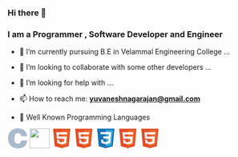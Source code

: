 ### Hi there 👋


### I am a Programmer , Software Developer and Engineer

- 🌱 I’m currently pursuing B.E in Velammal Engineering College ...
- 👯 I’m looking to collaborate with some other developers ...
- 🤔 I’m looking for help with ...
- 📫 How to reach me: **yuvaneshnagarajan@gmail.com**

- 💬 Well Known Programming Languages
<p align="left"> 
<img src="https://raw.githubusercontent.com/devicons/devicon/master/icons/c/c-original.svg" width="40" height="40"/>
<img src="https://www.google.com/imgres?imgurl=https%3A%2F%2Fwww.cbronline.com%2Fwp-content%2Fuploads%2F2016%2F06%2FJava.png&imgrefurl=https%3A%2F%2Fwww.cbronline.com%2Fwhat-is%2Fwhat-is-java-4909792%2F&tbnid=GSMn0V2XWso4rM&vet=12ahUKEwij5ZX8-IbuAhVYhksFHfYPDHMQMygNegUIARDrAQ..i&docid=Lrzj2QtYRRGCLM&w=670&h=436&q=java%20&ved=2ahUKEwij5ZX8-IbuAhVYhksFHfYPDHMQMygNegUIARDrAQ" width="40" height="40"/>
 <img src="https://raw.githubusercontent.com/devicons/devicon/master/icons/html5/html5-original.svg" width="40" height="40"/>   
<img src="https://raw.githubusercontent.com/devicons/devicon/master/icons/html5/html5-original.svg" width="40" height="40"/>
<img src="https://raw.githubusercontent.com/devicons/devicon/master/icons/css3/css3-original.svg" width="40" height="40"/>
<img src="https://raw.githubusercontent.com/devicons/devicon/master/icons/html5/html5-original.svg" width="40" height="40"/>
<img src="https://raw.githubusercontent.com/devicons/devicon/master/icons/html5/html5-original.svg" width="40" height="40"/>
